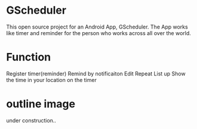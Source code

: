 # GScheduler
This open source project for an Android App, GScheduler.
The App works like timer and reminder for the person who works across all over the world.

# Function
Register timer(reminder)
Remind by notificaiton
Edit
Repeat
List up
Show the time in your location on the timer

# outline image

under construction..
